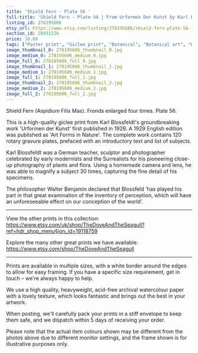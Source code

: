 ```yaml
---
title: 'Shield Fern - Plate 56 '
full-title: 'Shield Fern - Plate 56 | From Urformen Der Kunst by Karl Blossfeldt | Vintage botanical photographic print'
listing_id: 278195606
etsy_url: https://www.etsy.com/listing/278195606/shield-fern-plate-56-from-urformen-der?utm_source=site&utm_medium=api&utm_campaign=api
section_id: 28031226
price: 10.60
tags: ["Poster print", "Giclee print", "Botanical", "Botanical art", "Wall art", "Botanical poster", "Photograph", "Vintage", "Black and white", "Sepia", "Minimal", "Fern", "Urformen der Kunst"]
image_thumbnail_0: 278195606_thumbnail_0.jpg
image_medium_0: 278195606_medium_0.jpg
image_full_0: 278195606_full_0.jpg
image_thumbnail_1: 278195606_thumbnail_1.jpg
image_medium_1: 278195606_medium_1.jpg
image_full_1: 278195606_full_1.jpg
image_thumbnail_2: 278195606_thumbnail_2.jpg
image_medium_2: 278195606_medium_2.jpg
image_full_2: 278195606_full_2.jpg
---
```

Shield Fern (Aspidium Filix Mas). Fronds enlarged four times. Plate 56.

This is a high-quality giclee print from Karl Blossfeldt&#39;s groundbreaking work &#39;Urformen der Kunst&#39; first published in 1928. A 1929 English edition was published as &#39;Art Forms in Nature&#39;. The complete work contains 120 rotary gravure plates, prefaced with an introductory text and list of subjects.

Karl Blossfeldt was a German teacher, sculptor and photographer celebrated by early modernists and the Surrealists for his pioneering close-up photography of plants and flora. Using a homemade camera and lens, he was able to magnify a subject 30 times, capturing the fine detail of his specimens.

The philosopher Walter Benjamin declared that Blossfeld &#39;has played his part in that great examination of the inventory of perception, which will have an unforeseeable effect on our conception of the world’. 

---

View the other prints in this collection: https://www.etsy.com/uk/shop/TheDoveAndTheSeagull?ref=hdr_shop_menu§ion_id=19118759

Explore the many other great prints we have available: https://www.etsy.com/shop/TheDoveAndTheSeagull

---

Prints are available in multiple sizes, with a white border around the edges to allow for easy framing. If you have a specific size requirement, get in touch – we&#39;re always happy to help.

We use a high quality, heavyweight, acid-free archival watercolour paper with a lovely texture, which looks fantastic and brings out the best in your artwork.

When posting, we&#39;ll carefully pack your prints in a stiff envelope to keep them safe, and we dispatch within 5 days of receiving your order.

Please note that the actual item colours shown may be different from the photos above due to different monitor settings, and the frame shown is for illustrative purposes only.
